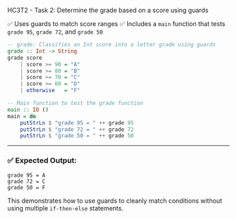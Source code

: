HC3T2 - Task 2: Determine the grade based on a score using guards

✅ Uses guards to match score ranges
✅ Includes a `main` function that tests `grade 95`, `grade 72`, and `grade 50`

```haskell
-- grade: Classifies an Int score into a letter grade using guards
grade :: Int -> String
grade score
    | score >= 90 = "A"
    | score >= 80 = "B"
    | score >= 70 = "C"
    | score >= 60 = "D"
    | otherwise   = "F"

-- Main function to test the grade function
main :: IO ()
main = do
    putStrLn $ "grade 95 = " ++ grade 95
    putStrLn $ "grade 72 = " ++ grade 72
    putStrLn $ "grade 50 = " ++ grade 50
```

---

### ✅ Expected Output:

```
grade 95 = A
grade 72 = C
grade 50 = F
```

This demonstrates how to use guards to cleanly match conditions without using multiple `if-then-else` statements.

